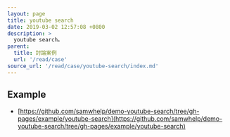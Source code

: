 ```yaml
---
layout: page
title: youtube search
date: 2019-03-02 12:57:08 +0800
description: >
  youtube search。
parent:
  title: 討論案例
  url: '/read/case'
source_url: '/read/case/youtube-search/index.md'
---
```



## Example


* [https://github.com/samwhelp/demo-youtube-search/tree/gh-pages/example/youtube-search](https://github.com/samwhelp/demo-youtube-search/tree/gh-pages/example/youtube-search)
